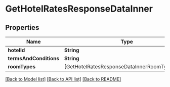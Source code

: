# GetHotelRatesResponseDataInner

## Properties
Name | Type | Description | Notes
------------ | ------------- | ------------- | -------------
**hotelId** | **String** |  | [optional] 
**termsAndConditions** | **String** |  | [optional] 
**roomTypes** | [GetHotelRatesResponseDataInnerRoomTypesInner] |  | [optional] 

[[Back to Model list]](../README.md#documentation-for-models) [[Back to API list]](../README.md#documentation-for-api-endpoints) [[Back to README]](../README.md)


